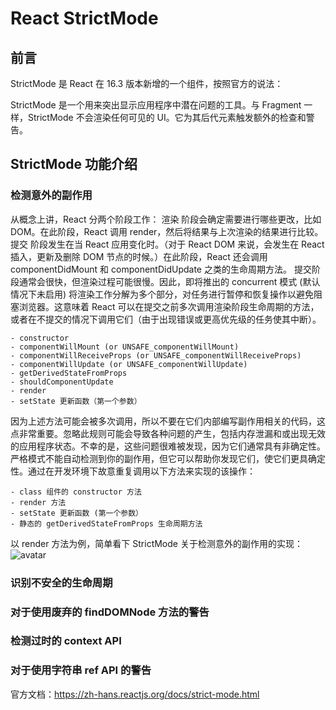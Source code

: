 # React StrictMode

## 前言
StrictMode 是 React 在 16.3 版本新增的一个组件，按照官方的说法：

StrictMode 是一个用来突出显示应用程序中潜在问题的工具。与 Fragment 一样，StrictMode 不会渲染任何可见的 UI。它为其后代元素触发额外的检查和警告。

## StrictMode 功能介绍

### 检测意外的副作用

从概念上讲，React 分两个阶段工作：
渲染 阶段会确定需要进行哪些更改，比如 DOM。在此阶段，React 调用 render，然后将结果与上次渲染的结果进行比较。
提交 阶段发生在当 React 应用变化时。（对于 React DOM 来说，会发生在 React 插入，更新及删除 DOM 节点的时候。）在此阶段，React 还会调用 componentDidMount 和 componentDidUpdate 之类的生命周期方法。
提交阶段通常会很快，但渲染过程可能很慢。因此，即将推出的 concurrent 模式 (默认情况下未启用) 将渲染工作分解为多个部分，对任务进行暂停和恢复操作以避免阻塞浏览器。这意味着 React 可以在提交之前多次调用渲染阶段生命周期的方法，或者在不提交的情况下调用它们（由于出现错误或更高优先级的任务使其中断）。

```
- constructor
- componentWillMount (or UNSAFE_componentWillMount)
- componentWillReceiveProps (or UNSAFE_componentWillReceiveProps)
- componentWillUpdate (or UNSAFE_componentWillUpdate)
- getDerivedStateFromProps
- shouldComponentUpdate
- render
- setState 更新函数（第一个参数）
```

因为上述方法可能会被多次调用，所以不要在它们内部编写副作用相关的代码，这点非常重要。忽略此规则可能会导致各种问题的产生，包括内存泄漏和或出现无效的应用程序状态。不幸的是，这些问题很难被发现，因为它们通常具有非确定性。
严格模式不能自动检测到你的副作用，但它可以帮助你发现它们，使它们更具确定性。通过在开发环境下故意重复调用以下方法来实现的该操作：

```
- class 组件的 constructor 方法
- render 方法
- setState 更新函数 (第一个参数）
- 静态的 getDerivedStateFromProps 生命周期方法
```

以 render 方法为例，简单看下 StrictMode 关于检测意外的副作用的实现：
![avatar](https://user-gold-cdn.xitu.io/2020/3/8/170ba54f14dcb23b?imageView2/0/w/1280/h/960/format/webp/ignore-error/1) 


### 识别不安全的生命周期

### 对于使用废弃的 findDOMNode 方法的警告

### 检测过时的 context API

### 对于使用字符串 ref API 的警告


官方文档：https://zh-hans.reactjs.org/docs/strict-mode.html